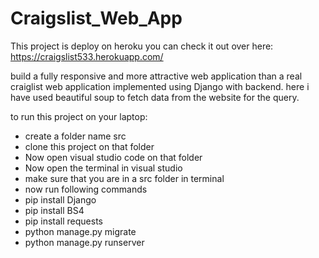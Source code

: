 # Craigslist_Web_App
This project is deploy on heroku you can check it out over here: https://craigslist533.herokuapp.com/

build a fully responsive and more attractive web application than a real craiglist web application implemented using Django with backend. here i have used beautiful soup to fetch data from the website for the query.

to run this project on your laptop:
- create a folder name src
- clone this project on that folder
- Now open visual studio code on that folder
- Now open the terminal in visual studio
- make sure that you are in a src folder in terminal
- now run following commands
- pip install Django
- pip install BS4
- pip install requests
- python manage.py migrate
- python manage.py runserver
